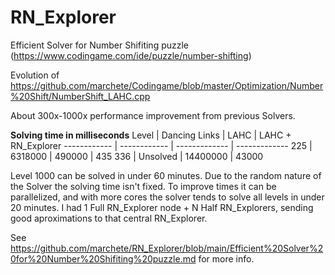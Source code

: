 # RN_Explorer
Efficient Solver for Number Shifiting puzzle (https://www.codingame.com/ide/puzzle/number-shifting)

Evolution of https://github.com/marchete/Codingame/blob/master/Optimization/Number%20Shift/NumberShift_LAHC.cpp

About 300x-1000x performance improvement from previous Solvers.

**Solving time in milliseconds**
Level | Dancing Links | LAHC | LAHC + RN_Explorer
------------ | ------------ | ------------- | -------------
 225 | 6318000 | 490000 | 435
 336 | Unsolved | 14400000 | 43000
 
 Level 1000 can be solved in under 60 minutes. Due to the random nature of the Solver the solving time isn't fixed. To improve times it can be parallelized, and with more cores the solver tends to solve all levels in under 20 minutes. I had 1 Full RN_Explorer node + N Half RN_Explorers, sending good aproximations to that central RN_Explorer.
 
 
See https://github.com/marchete/RN_Explorer/blob/main/Efficient%20Solver%20for%20Number%20Shifiting%20puzzle.md for more info.
